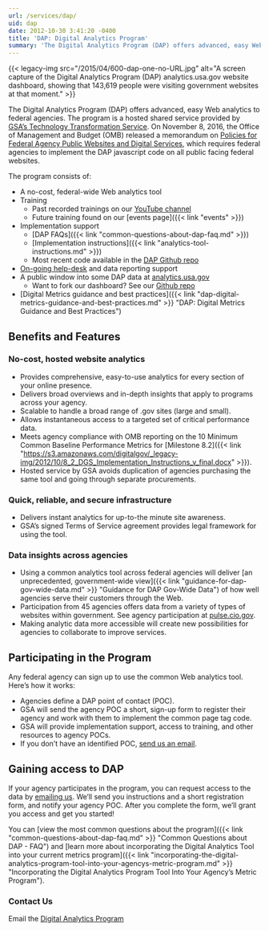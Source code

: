 ```yaml
---
url: /services/dap/
uid: dap
date: 2012-10-30 3:41:20 -0400
title: 'DAP: Digital Analytics Program'
summary: 'The Digital Analytics Program (DAP) offers advanced, easy Web analytics to federal agencies. The program is a hosted shared service provided by GSA&#8217;s Technology Transformation Service. On November'
---
```




{{< legacy-img src="/2015/04/600-dap-one-no-URL.jpg" alt="A screen capture of the Digital Analytics Program (DAP) analytics.usa.gov website dashboard, showing that 143,619 people were visiting government websites at that moment." >}}

The Digital Analytics Program (DAP) offers advanced, easy Web analytics to federal agencies. The program is a hosted shared service provided by <a href="http://www.gsa.gov/portal/category/25729" target="_blank">GSA&#8217;s Technology Transformation Service</a>. On November 8, 2016, the Office of Management and Budget (OMB) released a memorandum on <a href="https://obamawhitehouse.archives.gov/sites/default/files/omb/memoranda/2017/m-17-06.pdf" target="_blank">Policies for Federal Agency Public Websites and Digital Services</a>, which requires federal agencies to implement the DAP javascript code on all public facing federal websites.

The program consists of:

  * A no-cost, federal-wide Web analytics tool
  * Training
      * Past recorded trainings on our <a href="https://www.youtube.com/playlist?list=PLd9b-GuOJ3nFwlyvLFUtmDpYFKezhot8P" target="_blank">YouTube channel</a>
      * Future training found on our [events page]({{< link "events" >}})
  * Implementation support
      * [DAP FAQs]({{< link "common-questions-about-dap-faq.md" >}})
      * [Implementation instructions]({{< link "analytics-tool-instructions.md" >}})
      * Most recent code available in the <a href="https://github.com/digital-analytics-program/gov-wide-code" target="_blank">DAP Github repo</a>
  * [On-going help-desk](mailto:dap@support.digitalgov.gov) and data reporting support
  * A public window into some DAP data at [analytics.usa.gov](https://analytics.usa.gov)
      * Want to fork our dashboard? See our [Github repo](https://github.com/18F/analytics.usa.gov)
  * [Digital Metrics guidance and best practices]({{< link "dap-digital-metrics-guidance-and-best-practices.md" >}} "DAP: Digital Metrics Guidance and Best Practices")

## Benefits and Features

### No-cost, hosted website analytics

  * Provides comprehensive, easy-to-use analytics for every section of your online presence.
  * Delivers broad overviews and in-depth insights that apply to programs across your agency.
  * Scalable to handle a broad range of .gov sites (large and small).
  * Allows instantaneous access to a targeted set of critical performance data.
  * Meets agency compliance with OMB reporting on the 10 Minimum Common Baseline Performance Metrics for [Milestone 8.2]({{< link "https://s3.amazonaws.com/digitalgov/_legacy-img/2012/10/8_2_DGS_Implementation_Instructions_v_final.docx" >}}).
  * Hosted service by GSA avoids duplication of agencies purchasing the same tool and going through separate procurements.

### Quick, reliable, and secure infrastructure

  * Delivers instant analytics for up-to-the minute site awareness.
  * GSA&#8217;s signed Terms of Service agreement provides legal framework for using the tool.

### Data insights across agencies

  * Using a common analytics tool across federal agencies will deliver [an unprecedented, government-wide view]({{< link "guidance-for-dap-gov-wide-data.md" >}} "Guidance for DAP Gov-Wide Data") of how well agencies serve their customers through the Web.
  * Participation from 45 agencies offers data from a variety of types of websites within government. See agency participation at <a href="https://pulse.cio.gov/" target="_blank">pulse.cio.gov</a>.
  * Making analytic data more accessible will create new possibilities for agencies to collaborate to improve services.

## Participating in the Program

Any federal agency can sign up to use the common Web analytics tool. Here&#8217;s how it works:

  * Agencies define a DAP point of contact (POC).
  * GSA will send the agency POC a short, sign-up form to register their agency and work with them to implement the common page tag code.
  * GSA will provide implementation support, access to training, and other resources to agency POCs.
  * If you don&#8217;t have an identified POC, [send us an email](mailto:dap@support.digitalgov.gov).

## Gaining access to DAP

If your agency participates in the program, you can request access to the data by [emailing us](mailto:dap@support.digitalgov.gov). We&#8217;ll send you instructions and a short registration form, and notify your agency POC. After you complete the form, we&#8217;ll grant you access and get you started!

You can [view the most common questions about the program]({{< link "common-questions-about-dap-faq.md" >}} "Common Questions about DAP - FAQ") and [learn more about incorporating the Digital Analytics Tool into your current metrics program]({{< link "incorporating-the-digital-analytics-program-tool-into-your-agencys-metric-program.md" >}} "Incorporating the Digital Analytics Program Tool Into Your Agency’s Metric Program").

### Contact Us

Email the [Digital Analytics Program](mailto:dap@support.digitalgov.gov)
